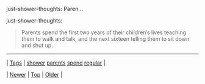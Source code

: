 <!--
title: just-shower-thoughts
date: 2020-06-28T15:27:00.158Z
tags: shower, parents, spend, regular
-->


just-shower-thoughts: Paren...

<p>just-shower-thoughts:</p>

<blockquote><p>Parents spend the first two years of their children’s lives teaching them to walk and talk, and the next sixteen telling them to sit down and shut up.</p></blockquote>

<!--BOTTOM-POST-NAVIGATION-->
---

| [Tags](tags.md) | [shower](tag-shower.md) [parents](tag-parents.md) [spend](tag-spend.md) [regular](tag-regular.md) |

| [Newer](159221312383.md) | [Top](index.md) | [Older](159263382898.md) |